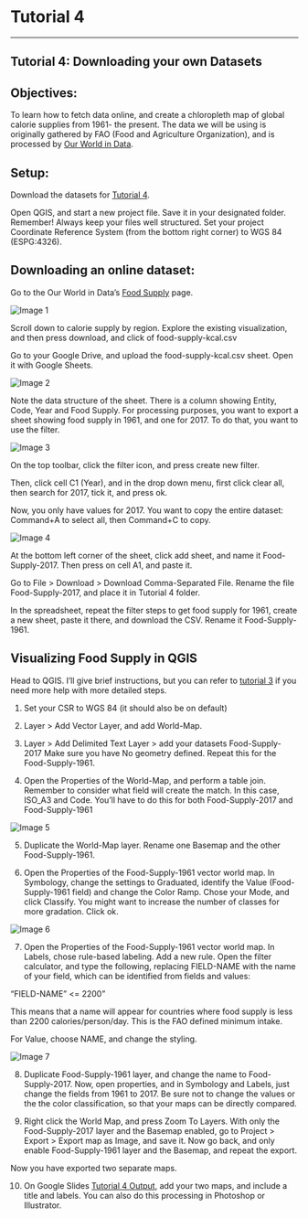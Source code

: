 # Tutorial 4
-------------------------

## Tutorial 4: Downloading your own Datasets

## Objectives: 

To learn how to fetch data online, and create a chloropleth map of global calorie supplies from 1961- the present. The data we will be using is originally gathered by FAO (Food and Agriculture Organization), and is processed by [Our World in Data](https://ourworldindata.org/food-supply#data-quality-definition).

## Setup: 

Download the datasets for [Tutorial 4](https://drive.google.com/drive/u/0/folders/1VbTYjmMWf-QU5HSvEjqAw4HZ7svzv69W). 

Open QGIS, and start a new project file. Save it in your designated folder. Remember! Always keep your files well structured. Set your project Coordinate Reference System (from the bottom right corner) to WGS 84 (ESPG:4326).

## Downloading an online dataset:

Go to the Our World in Data’s [Food Supply](https://ourworldindata.org/food-supply) page. 

![Image 1](/Mapping-Global-Foodscapes/assets/img/Tutorial-4/1-Tutorial-4.png)

Scroll down to calorie supply by region. Explore the existing visualization, and then press download, and click of food-supply-kcal.csv 

Go to your Google Drive, and upload the food-supply-kcal.csv sheet. Open it with Google Sheets. 

![Image 2](/Mapping-Global-Foodscapes/assets/img/Tutorial-4/2-Tutorial-4.png)

Note the data structure of the sheet. There is a column showing Entity, Code, Year and Food Supply. For processing purposes, you want to export a sheet showing food supply in 1961, and one for 2017. To do that, you want to use the filter. 

![Image 3](/Mapping-Global-Foodscapes/assets/img/Tutorial-4/3-Tutorial-4.png)

On the top toolbar, click the filter icon, and press create new filter. 

Then, click cell C1 (Year), and in the drop down menu, first click clear all, then search for 2017, tick it, and press ok. 

Now, you only have values for 2017. You want to copy the entire dataset: Command+A to select all, then Command+C to copy. 

![Image 4](/Mapping-Global-Foodscapes/assets/img/Tutorial-4/4-Tutorial-4.png)

At the bottom left corner of the sheet, click add sheet, and name it Food-Supply-2017. Then press on cell A1, and paste it. 

Go to File > Download > Download Comma-Separated File. Rename the file Food-Supply-2017, and place it in Tutorial 4 folder. 

In the spreadsheet, repeat the filter steps to get food supply for 1961, create a new sheet, paste it there, and download the CSV. Rename it Food-Supply-1961. 

## Visualizing Food Supply in QGIS 

Head to QGIS. I’ll give brief instructions, but you can refer to [tutorial 3](https://nf2337.github.io/Mapping-Global-Foodscapes/tutorial3) if you need more help with more detailed steps. 

1. Set your CSR to WGS 84 (it should also be on default) 

2. Layer > Add Vector Layer, and add World-Map. 

3. Layer > Add Delimited Text Layer > add your datasets Food-Supply-2017 Make sure you have No geometry defined. Repeat this for the Food-Supply-1961. 

4. Open the Properties of the World-Map, and perform a table join. Remember to consider what field will create the match. In this case, ISO_A3 and Code. You’ll have to do this for both Food-Supply-2017 and Food-Supply-1961

![Image 5](/Mapping-Global-Foodscapes/assets/img/Tutorial-4/5-Tutorial-4.png)

5. Duplicate the World-Map layer. Rename one Basemap and the other Food-Supply-1961. 

6. Open the Properties of the Food-Supply-1961 vector world map. In Symbology, change the settings to Graduated, identify the Value (Food-Supply-1961 field) and change the Color Ramp. Chose your Mode, and click Classify. You might want to increase the number of classes for more gradation. Click ok. 

![Image 6](/Mapping-Global-Foodscapes/assets/img/Tutorial-4/6-Tutorial-4.png)

7. Open the Properties of the Food-Supply-1961 vector world map. In Labels, chose rule-based labeling. Add a new rule. Open the filter calculator, and type the following, replacing FIELD-NAME with the name of your  field, which can be identified from fields and values: 

“FIELD-NAME” <= 2200” 

This means that a name will appear for countries where food supply is less than 2200 calories/person/day. This is the FAO defined minimum intake. 

For Value, choose NAME, and change the styling. 

![Image 7](/Mapping-Global-Foodscapes/assets/img/Tutorial-4/7-Tutorial-4.png)

8. Duplicate Food-Supply-1961 layer, and change the name to Food-Supply-2017. Now, open properties, and in Symbology and Labels, just change the fields from 1961 to 2017. Be sure not to change the values or the the color classification, so that your maps can be directly compared. 

9. Right click the World Map, and press Zoom To Layers. With only the Food-Supply-2017 layer and the Basemap enabled, go to Project > Export > Export map as Image, and save it. Now go back, and only enable Food-Supply-1961 layer and the Basemap, and repeat the export. 

Now you have exported two separate maps. 

10. On Google Slides [Tutorial 4 Output](https://docs.google.com/presentation/d/1wQQ1f1jhq3TsfDewPWGO3PUGnwKnoPe2EQ4e_IXtRs4/), add your two maps, and include a title and labels. You can also do this processing in Photoshop or Illustrator. 

